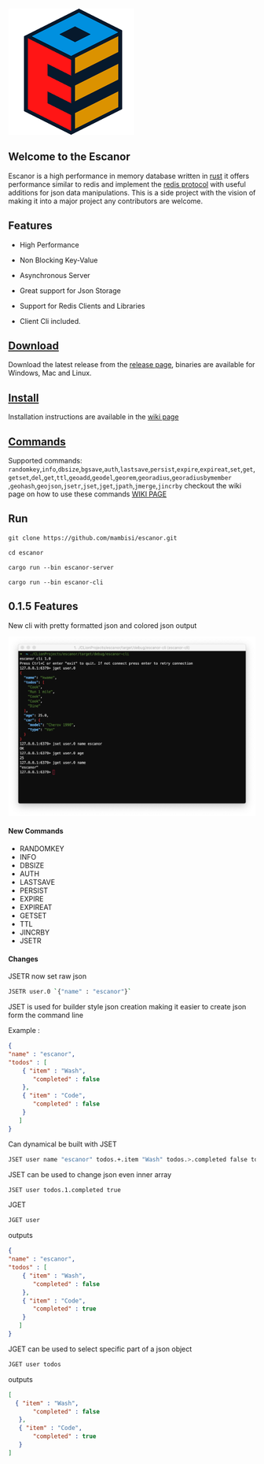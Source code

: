 ![logo](https://raw.githubusercontent.com/mambisi/escanor/master/static/logo.png)

## Welcome to the Escanor

Escanor is a high performance in memory database written in [rust](http://rust-lang.org/) it offers performance similar to redis and implement the [redis protocol](https://redis.io/topics/protocol) with useful additions for json data manipulations. This is a side project with the vision of making it into a major project any contributors are welcome.

## Features

- High Performance

- Non Blocking Key-Value

- Asynchronous Server 

- Great support for Json Storage

- Support for Redis Clients and Libraries

- Client Cli included.

## [Download](https://github.com/mambisi/escanor/releases)
Download the latest release from the [release page](https://github.com/mambisi/escanor/releases), binaries are available for Windows, Mac and Linux.

## [Install](https://github.com/mambisi/escanor/wiki/Installation)
Installation instructions are available in the [wiki page](https://github.com/mambisi/escanor/wiki/Installation)

## [Commands](https://github.com/mambisi/escanor/wiki)
Supported commands:
``randomkey``,``info``,``dbsize``,``bgsave``,``auth``,``lastsave``,``persist``,``expire``,``expireat``,``set``,``get``,``getset``,``del``,``get``,``ttl``,``geoadd``,``geodel``,``georem``,``georadius``,``georadiusbymember``
 ,``geohash``,``geojson``,``jsetr``,``jset``,``jget``,``jpath``,``jmerge``,``jincrby``
 checkout the wiki page on how to use these commands
[WIKI PAGE](https://github.com/mambisi/escanor/wiki)

## Run

```shell script
git clone https://github.com/mambisi/escanor.git
```
```shell script
cd escanor
```
```shell script
cargo run --bin escanor-server
```
```shell script
cargo run --bin escanor-cli
```

## 0.1.5 Features

New cli with pretty formatted json and colored json output

![logo](https://raw.githubusercontent.com/mambisi/escanor/master/static/escanor-cli.jpg)


#### New Commands
- RANDOMKEY
- INFO
- DBSIZE
- AUTH
- LASTSAVE
- PERSIST
- EXPIRE
- EXPIREAT
- GETSET
- TTL
- JINCRBY
- JSETR

#### Changes

JSETR now set raw json 
```bash
JSETR user.0 `{"name" : "escanor"}`
```
JSET is used for builder style json creation making it easier to create json form the command line

Example :
```json
{
"name" : "escanor",
"todos" : [
    { "item" : "Wash",
       "completed" : false
    },
    { "item" : "Code",
       "completed" : false
    }
   ]
}
```
Can dynamical be built with JSET
```bash
JSET user name "escanor" todos.+.item "Wash" todos.>.completed false todos.+.item "Code" todos.>.completed false
```
JSET can be used to change json even inner array
```bash
JSET user todos.1.completed true
```

JGET 
```bash
JGET user
```
outputs 
```json
{
"name" : "escanor",
"todos" : [
    { "item" : "Wash",
       "completed" : false
    },
    { "item" : "Code",
       "completed" : true
    }
   ]
}
```

JGET can be used to select specific part of a json object
```bash
JGET user todos
```
outputs 
```json
[
  { "item" : "Wash",
       "completed" : false
   },
   { "item" : "Code",
       "completed" : true
   }
]
```